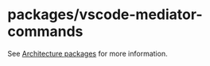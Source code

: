 # packages/vscode-mediator-commands

See [Architecture packages](../../docs/development/architecture-packages.md#vscode-mediator-commands) for more information.
